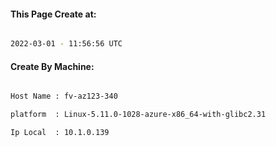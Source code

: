 
   
#### This Page Create at:

```bash

2022-03-01 - 11:56:56 UTC

```

#### Create By Machine:

```bash

Host Name : fv-az123-340

platform  : Linux-5.11.0-1028-azure-x86_64-with-glibc2.31

Ip Local  : 10.1.0.139

```

